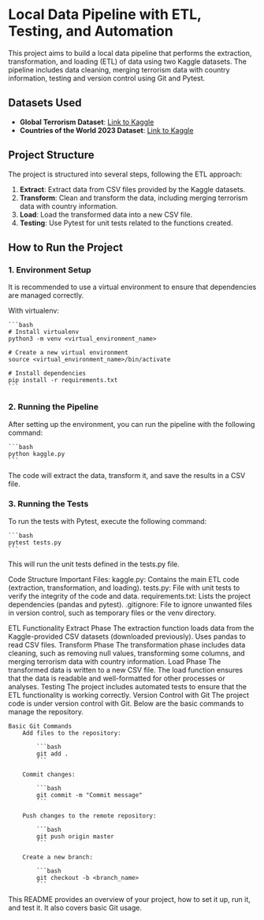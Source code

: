 # Local Data Pipeline with ETL, Testing, and Automation

This project aims to build a local data pipeline that performs the extraction, transformation, and loading (ETL) of data using two Kaggle datasets. The pipeline includes data cleaning, merging terrorism data with country information, testing and version control using Git and Pytest.

## Datasets Used
- **Global Terrorism Dataset**: [Link to Kaggle](https://www.kaggle.com/datasets/ashraykothari/globalterrorismdataset)
- **Countries of the World 2023 Dataset**: [Link to Kaggle](https://www.kaggle.com/datasets/nelgiriyewithana/countries-of-the-world-2023)

## Project Structure
The project is structured into several steps, following the ETL approach:

1. **Extract**: Extract data from CSV files provided by the Kaggle datasets.
2. **Transform**: Clean and transform the data, including merging terrorism data with country information.
3. **Load**: Load the transformed data into a new CSV file.
4. **Testing**: Use Pytest for unit tests related to the functions created.

## How to Run the Project

### 1. Environment Setup
It is recommended to use a virtual environment to ensure that dependencies are managed correctly.

With virtualenv:

    ```bash
    # Install virtualenv
    python3 -m venv <virtual_environment_name>

    # Create a new virtual environment
    source <virtual_environment_name>/bin/activate

    # Install dependencies
    pip install -r requirements.txt
    ```

### 2. Running the Pipeline
After setting up the environment, you can run the pipeline with the following command:

    ```bash
    python kaggle.py
    ```

The code will extract the data, transform it, and save the results in a CSV file.

### 3. Running the Tests
To run the tests with Pytest, execute the following command:

    ```bash
    pytest tests.py
    ```

This will run the unit tests defined in the tests.py file.

Code Structure
    Important Files:
        kaggle.py: Contains the main ETL code (extraction, transformation, and loading).
        tests.py: File with unit tests to verify the integrity of the code and data.
        requirements.txt: Lists the project dependencies (pandas and pytest).
        .gitignore: File to ignore unwanted files in version control, such as temporary files or the venv directory.

ETL Functionality
    Extract Phase
        The extraction function loads data from the Kaggle-provided CSV datasets (downloaded previously).
        Uses pandas to read CSV files.
    Transform Phase
        The transformation phase includes data cleaning, such as removing null values, transforming some columns, and merging terrorism data with country information.
    Load Phase
        The transformed data is written to a new CSV file.
        The load function ensures that the data is readable and well-formatted for other processes or analyses.
    Testing
        The project includes automated tests to ensure that the ETL functionality is working correctly.
    Version Control with Git
        The project code is under version control with Git. Below are the basic commands to manage the repository.
        
    Basic Git Commands
        Add files to the repository:

            ```bash
            git add .
            ```
            
        Commit changes:

            ```bash
            git commit -m "Commit message"
            ```
        
        Push changes to the remote repository:

            ```bash
            git push origin master
            ```
            
        Create a new branch:

            ```bash
            git checkout -b <branch_name>
            ```

This README provides an overview of your project, how to set it up, run it, and test it. It also covers basic Git usage.